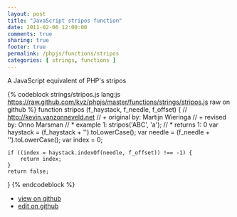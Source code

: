```yaml
---
layout: post
title: "JavaScript stripos function"
date: 2011-02-06 12:00:00
comments: true
sharing: true
footer: true
permalink: /phpjs/functions/stripos
categories: [ strings, functions ]
---
```

A JavaScript equivalent of PHP's stripos
<!-- more -->
{% codeblock strings/stripos.js lang:js https://raw.github.com/kvz/phpjs/master/functions/strings/stripos.js raw on github %}
function stripos (f_haystack, f_needle, f_offset) {
    // http://kevin.vanzonneveld.net
    // +     original by: Martijn Wieringa
    // +      revised by: Onno Marsman
    // *         example 1: stripos('ABC', 'a');
    // *         returns 1: 0
    var haystack = (f_haystack + '').toLowerCase();
    var needle = (f_needle + '').toLowerCase();
    var index = 0;

    if ((index = haystack.indexOf(needle, f_offset)) !== -1) {
        return index;
    }
    return false;
}
{% endcodeblock %}
<ul>
 <li><a href="https://github.com/kvz/phpjs/blob/master/functions/strings/stripos.js">view on github</a></li>
 <li><a href="https://github.com/kvz/phpjs/edit/master/functions/strings/stripos.js">edit on github</a></li>
</ul>
